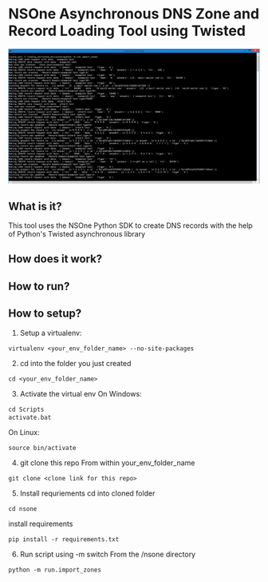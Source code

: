 # NSOne Asynchronous DNS Zone and Record Loading Tool using Twisted
![ScreenShot](https://raw.githubusercontent.com/humanalgorithm/nsone/master/nsone_screenshot.png)

## What is it? 
This tool uses the NSOne Python SDK to create DNS records with the help of Python's Twisted asynchronous library

## How does it work? 



## How to run?

## How to setup? 

1) Setup a virtualenv:
```
virtualenv <your_env_folder_name> --no-site-packages
```
2) cd into the folder you just created
```
cd <your_env_folder_name>
```
3) Activate the virtual env
On Windows:
```
cd Scripts
activate.bat
```
On Linux:
```
source bin/activate
```

4) git clone this repo
From within your_env_folder_name
```
git clone <clone link for this repo>
```

5) Install requriements
cd into cloned folder
```
cd nsone
```
install requirements
```
pip install -r requirements.txt
```

6) Run script using -m switch
From the /nsone directory
```
python -m run.import_zones
```
